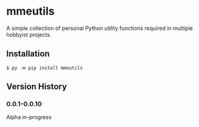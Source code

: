 # mmeutils

A simple collection of personal Python utility functions required in multiple hobbyist projects.

## Installation

```shell
$ py -m pip install mmeutils
```

## Version History

### 0.0.1-0.0.10

Alpha in-progress
